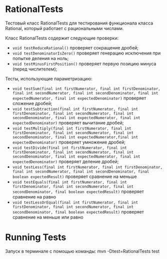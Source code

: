 # RationalTests

Тестовый класс RationalTests для тестирования функционала класса Rational, который работает с рациональными числами.

Класс RationalTests содержит следующие проверки:

- `void testReduceRational()` проверяет сокращение дробей;
- `void testDenominatorIsZero()` проверяет генерацию исключения при попытке деления на ноль;
- `void testMinusFirstPosition()` проверяет первую позицию минуса (перед числителем);

Тесты, использующие параметризацию:
- `void testSum(final int firstNumerator, final int firstDenominator, final int secondNumerator, final int secondDenominator, final int expectedNumerator, final int expectedDenominator)` проверяет сложение дробей;
- `void testSubtraction(final int firstNumerator, final int firstDenominator, final int secondNumerator, final int secondDenominator, final int expectedNumerator, final int expectedDenominator)` проверяет вычитание дробей;
- `void testMultiply(final int firstNumerator, final int firstDenominator, final int secondNumerator, final int secondDenominator, final int expectedNumerator,final int expectedDenominator)` проверяет умножение дробей;
- `void testDivide(final int firstNumerator, final int firstDenominator, final int secondNumerator, final int secondDenominator, final int expectedNumerator, final int expectedDenominator)` проверяет деление дробей;
- `void testLess(final int firstNumerator, final int firstDenominator, final int secondNumerator, final int secondDenominator, final boolean expectedResult)` проверяет сравнение на меньше
- `void testEquals(final int firstNumerator, final int firstDenominator, final int secondNumerator, final int secondDenominator, final boolean expectedResult)` проверяет сравнение на равно
- `void testLessOrEqual(final int firstNumerator, final int firstDenominator, final int secondNumerator, final int secondDenominator, final boolean expectedResult)` проверяет сравнение на меньше или равно



# Running Tests
Запуск в терминале с помощью команды: mvn -Dtest=RationalTests test
